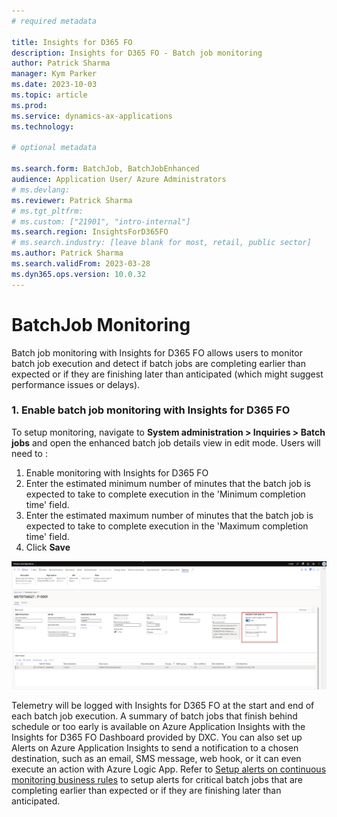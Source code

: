 ```yaml
---
# required metadata

title: Insights for D365 FO
description: Insights for D365 FO - Batch job monitoring
author: Patrick Sharma
manager: Kym Parker
ms.date: 2023-10-03
ms.topic: article
ms.prod: 
ms.service: dynamics-ax-applications
ms.technology: 

# optional metadata

ms.search.form: BatchJob, BatchJobEnhanced 
audience: Application User/ Azure Administrators
# ms.devlang: 
ms.reviewer: Patrick Sharma
# ms.tgt_pltfrm: 
# ms.custom: ["21901", "intro-internal"]
ms.search.region: InsightsForD365FO
# ms.search.industry: [leave blank for most, retail, public sector]
ms.author: Patrick Sharma
ms.search.validFrom: 2023-03-28
ms.dyn365.ops.version: 10.0.32
---
```


# BatchJob Monitoring
Batch job monitoring with Insights for D365 FO allows users to monitor batch job execution and detect if batch jobs are completing earlier than expected or if they are finishing later than anticipated (which might suggest performance issues or delays).
### 1. Enable batch job monitoring with Insights for D365 FO
To setup monitoring, navigate to **System administration > Inquiries > Batch jobs** and open the enhanced batch job details view in edit mode. Users will  need to :
1. Enable monitoring with Insights for D365 FO
2. Enter the estimated minimum number of minutes that the batch job is expected to take to complete execution in the 'Minimum completion time' field.
3. Enter the estimated maximum number of minutes that the batch job is expected to take to complete execution in the 'Maximum completion time' field.
4. Click **Save**

![BatchJobMonitoring_LineLevel](IMAGES/BatchJobMonitoring_LineLevel.png)

Telemetry will be logged with Insights for D365 FO at the start and end of each batch job execution. A summary of batch jobs that finish behind schedule or too early is available on Azure Application Insights with the Insights for D365 FO Dashboard provided by DXC. You can also set up Alerts on Azure Application Insights to send a notification to a chosen destination, such as an email, SMS message, web hook, or it can even execute an action with Azure Logic App. Refer to [Setup alerts on continuous monitoring business rules](./Azure-application-insights/Azure_alerts.md#1-setup-alerts-on-continuous-monitoring-business-rules) to setup alerts  for critical batch jobs that are completing earlier than expected or if they are finishing later than anticipated.



